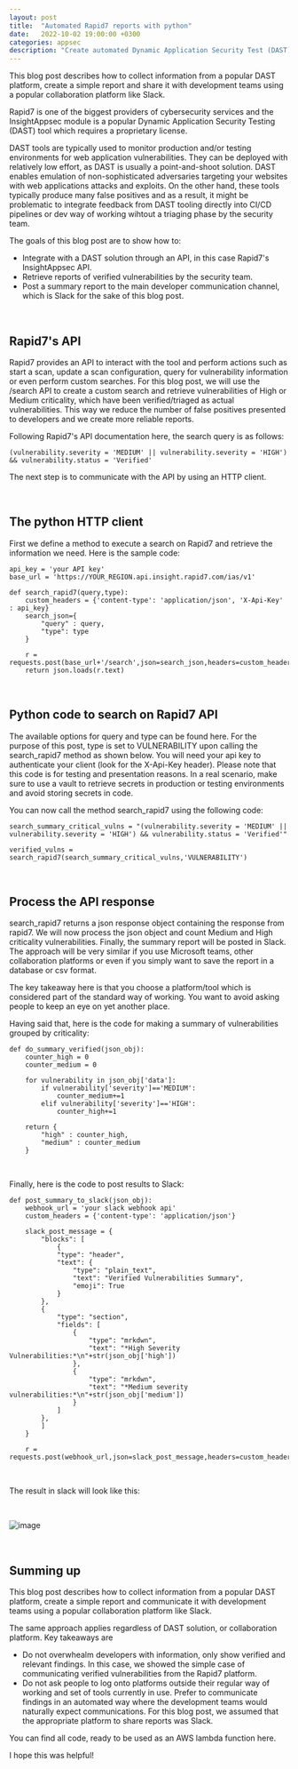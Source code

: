 ```yaml
---
layout: post
title:  "Automated Rapid7 reports with python"
date:   2022-10-02 19:00:00 +0300
categories: appsec
description: "Create automated Dynamic Application Security Test (DAST) reports with Rapid7 using python and post them on Slack"
---
```


 This blog post describes how to collect information from a popular DAST platform, create a simple report and share it with development teams using a popular collaboration platform like Slack.

Rapid7 is one of the biggest providers of cybersecurity services and the InsightAppsec module is a popular Dynamic Application Security Testing (DAST) tool which requires a proprietary license.

DAST tools are typically used to monitor production and/or testing environments for web application vulnerabilities. They can be deployed with relatively low effort, as DAST is usually a point-and-shoot solution. DAST enables emulation of non-sophisticated adversaries targeting your websites with web applications attacks and exploits. On the other hand, these tools typically produce many false positives and as a result, it might be problematic to integrate feedback from DAST tooling directly into CI/CD pipelines or dev way of working  wihtout a triaging phase by the security team.

The goals of this blog post are to show how to:

- Integrate with a DAST solution through an API, in this case Rapid7's InsightAppsec API.
- Retrieve reports of verified vulnerabilities by the security team.
- Post a summary report to the main developer communication channel, which is Slack for the sake of this blog post. 

<br>

## Rapid7's API

Rapid7 provides an API to interact with the tool and perform actions such as start a scan, update a scan configuration, query for vulnerability information or even perform custom searches. For this blog post, we will use the /search API to create a custom search and retrieve vulnerabilities of High or Medium criticality, which have been verified/triaged as actual vulnerabilities. This way we reduce the number of false positives presented to developers and we create more reliable reports.

Following Rapid7's API documentation here, the search query is as follows:

```
(vulnerability.severity = 'MEDIUM' || vulnerability.severity = 'HIGH') && vulnerability.status = 'Verified'
```

The next step is to communicate with the API by using an HTTP client.

<br>

## The python HTTP client

First we define a method to execute a search on Rapid7 and retrieve the information we need. Here is the sample code:

```
api_key = 'your API key'
base_url = 'https://YOUR_REGION.api.insight.rapid7.com/ias/v1'

def search_rapid7(query,type):
    custom_headers = {'content-type': 'application/json', 'X-Api-Key' : api_key}
    search_json={
        "query" : query,
        "type": type
    }
    
    r = requests.post(base_url+'/search',json=search_json,headers=custom_headers)
    return json.loads(r.text)

```

<br>

## Python code to search on Rapid7 API

The available options for query and type can be found here. For the purpose of this post, type is set to VULNERABILITY upon calling the search_rapid7 method as shown below. You will need your api key to authenticate your client (look for the X-Api-Key header). Please note that this code is for testing and presentation reasons. In a real scenario, make sure to use a vault to retrieve secrets in production or testing environments and avoid storing secrets in code.

You can now call the method search_rapid7 using the following code:

```
search_summary_critical_vulns = "(vulnerability.severity = 'MEDIUM' || vulnerability.severity = 'HIGH') && vulnerability.status = 'Verified'"

verified_vulns = search_rapid7(search_summary_critical_vulns,'VULNERABILITY')
```

<br>

## Process the API response

search_rapid7 returns a json response object containing the response from rapid7. We will now process the json object and count Medium and High criticality vulnerabilities. Finally, the summary report will be posted in Slack. The approach will be very similar if you use Microsoft teams, other collaboration platforms or even if you simply want to save the report in a database or csv format.

The key takeaway here is that you choose a platform/tool which is considered part of the standard way of working. You want to avoid asking people to keep an eye on yet another place.

Having said that, here is the code for making a summary of vulnerabilities grouped by criticality:

```
def do_summary_verified(json_obj):
    counter_high = 0
    counter_medium = 0

    for vulnerability in json_obj['data']:
        if vulnerability['severity']=='MEDIUM':
            counter_medium+=1
        elif vulnerability['severity']=='HIGH':
            counter_high+=1

    return {
        "high" : counter_high,
        "medium" : counter_medium
    }

```

<br>

Finally, here is the code to post results to Slack:

```
def post_summary_to_slack(json_obj):
    webhook_url = 'your slack webhook api'
    custom_headers = {'content-type': 'application/json'}

    slack_post_message = {
        "blocks": [
            {
			"type": "header",
			"text": {
				"type": "plain_text",
				"text": "Verified Vulnerabilities Summary",
				"emoji": True
			}
		},
    	{
			"type": "section",
			"fields": [
				{
					"type": "mrkdwn",
					"text": "*High Severity Vulnerabilities:*\n"+str(json_obj['high'])
				},
				{
					"type": "mrkdwn",
					"text": "*Medium severity vulnerabilities:*\n"+str(json_obj['medium'])
				}
			]
		},
        ]
    }

    r = requests.post(webhook_url,json=slack_post_message,headers=custom_headers)
```

<br>

The result in slack will look like this:

<br>

![image]({{site.baseurl}}/docs/assets/images/2022/results-rapid7.png "Slack message with Rapid7 scan results")

<br>

## Summing up

This blog post describes how to collect information from a popular DAST platform, create a simple report and communicate it with development teams using a popular collaboration platform like Slack.

The same approach applies regardless of DAST solution, or collaboration platform. Key takeaways are 
- Do not overwhealm developers with information, only show verified and relevant findings. In this case, we showed the simple case of communicating verified vulnerabilities from the Rapid7 platform. 
- Do not ask people to log onto platforms outside their regular way of working and set of tools currently in use.  Prefer to communicate findings in an automated way where the development teams would naturally expect communications. For this blog post, we assumed that the appropriate platform to share reports was Slack.

You can find all code, ready to be used as an AWS lambda function here.  

I hope this was helpful!

